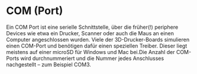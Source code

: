 # COM (Port)

Ein COM Port ist eine serielle Schnittstelle, über die früher(!) periphere Devices wie etwa ein Drucker, Scanner oder auch die Maus an einen Computer angeschlossen wurden. Viele der 3D-Drucker-Boards simulieren einen COM-Port und benötigen dafür einen speziellen Treiber. Dieser liegt meistens auf einer microSD für Windows und Mac bei.Die Anzahl der COM-Ports wird durchnummeriert und die Nummer jedes Anschlusses nachgestellt – zum Beispiel COM3.
